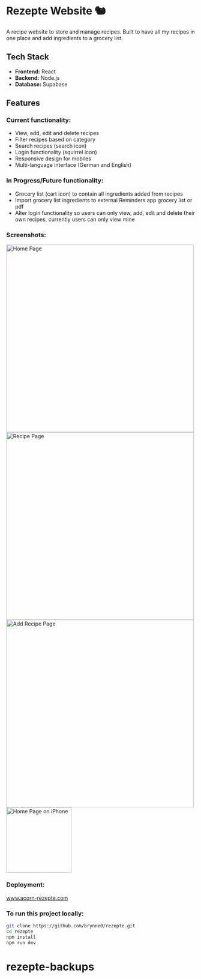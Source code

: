 # Rezepte Website 🐿️
A recipe website to store and manage recipes. 
Built to have all my recipes in one place and add ingredients to a grocery list.

## Tech Stack
- **Frontend:** React
- **Backend:** Node.js  
- **Database:** Supabase

## Features
### Current functionality:
- View, add, edit and delete recipes
- Filter recipes based on category
- Search recipes (search icon)
- Login functionality (squirrel icon)
- Responsive design for mobiles
- Multi-language interface (German and English)

### In Progress/Future functionality:
- Grocery list (cart icon) to contain all ingredients added from recipes 
- Import grocery list ingredients to external Reminders app grocery list or pdf
- Alter login functionality so users can only view, add, edit and delete their own recipes, currently users can only view mine

### Screenshots:

<img width="500" alt="Home Page" src="https://github.com/user-attachments/assets/4be7bd17-3448-4ca9-a1e6-a3b4cf8df1fe" />
<img width="500" alt="Recipe Page" src="https://github.com/user-attachments/assets/e118e8d6-3e1b-4a60-9c2b-c872defb6827" />
<img width="500" alt="Add Recipe Page" src="https://github.com/user-attachments/assets/9ea19b2f-f5eb-4fd6-9e38-b80535f5ed06" />
<img width="173.5" alt="Home Page on iPhone" src="https://github.com/user-attachments/assets/e947cab7-6699-4b3c-a3cf-59d01548c913" />

### Deployment:
www.acorn-rezepte.com

### To run this project locally:

```bash
git clone https://github.com/brynne0/rezepte.git
cd rezepte
npm install
npm run dev
```
# rezepte-backups
